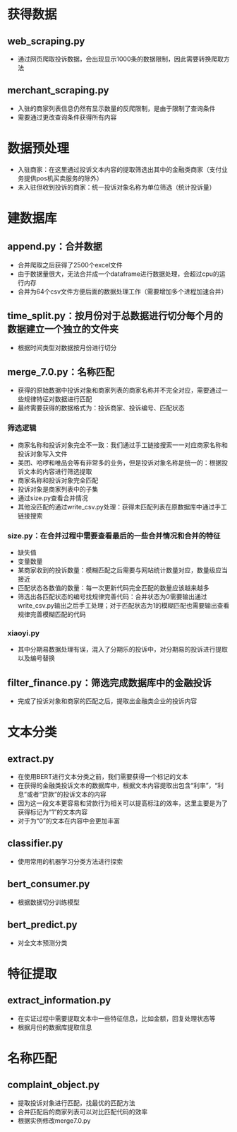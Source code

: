 # 获得数据
## web_scraping.py
* 通过网页爬取投诉数据，会出现显示1000条的数据限制，因此需要转换爬取方法
## merchant_scraping.py
* 入驻的商家列表信息仍然有显示数量的反爬限制，是由于限制了查询条件
* 需要通过更改查询条件获得所有内容

# 数据预处理
* 入驻商家：在这里通过投诉文本内容的提取筛选出其中的金融类商家（支付业务提供pos机买卖服务的除外）
* 未入驻但收到投诉的商家：统一投诉对象名称为单位筛选（统计投诉量）

# 建数据库
## append.py：合并数据
* 合并爬取之后获得了2500个excel文件
* 由于数据量很大，无法合并成一个dataframe进行数据处理，会超过cpu的运行内存
* 合并为64个csv文件方便后面的数据处理工作（需要增加多个进程加速合并）

## time_split.py：按月份对于总数据进行切分每个月的数据建立一个独立的文件夹
* 根据时间类型对数据按月份进行切分

## merge_7.0.py：名称匹配
* 获得的原始数据中投诉对象和商家列表的商家名称并不完全对应，需要通过一些规律特征对数据进行匹配
* 最终需要获得的数据格式为：投诉商家、投诉编号、匹配状态

### 筛选逻辑
* 商家名称和投诉对象完全不一致：我们通过手工链接搜索一一对应商家名称和投诉对象写入文件
* 美团、哈啰和唯品会等有非常多的业务，但是投诉对象名称是统一的：根据投诉文本的内容进行筛选提取
* 商家名称和投诉对象完全匹配
* 投诉对象是商家列表中的子集
* 通过size.py查看合并情况
* 其他没匹配的通过write_csv.py处理：获得未匹配列表在原数据库中通过手工链接搜索

### size.py：在合并过程中需要查看最后的一些合并情况和合并的特征
* 缺失值
* 变量数量
* 某商家收到的投诉数量：模糊匹配之后需要与网站统计数量对应，数量级应当接近
* 匹配状态各数值的数量：每一次更新代码完全匹配的数量应该越来越多
* 筛选出各匹配状态的编号找规律完善代码：合并状态为0需要输出通过write_csv.py输出之后手工处理；对于匹配状态为1的模糊匹配也需要输出查看规律完善模糊匹配的代码

### xiaoyi.py
* 其中分期易数据处理有误，混入了分期乐的投诉中，对分期易的投诉进行提取以及编号替换

## filter_finance.py：筛选完成数据库中的金融投诉
* 完成了投诉对象和商家的匹配之后，提取出金融类企业的投诉内容

# 文本分类
## extract.py
* 在使用BERT进行文本分类之前，我们需要获得一个标记的文本
* 在获得的金融类投诉文本的数据库中，根据文本内容提取出包含“利率”，“利息”或者“贷款”的投诉文本的内容
* 因为这一段文本更容易和贷款行为相关可以提高标注的效率，这里主要是为了获得标记为“1”的文本内容
* 对于为“0”的文本在内容中会更加丰富

## classifier.py
* 使用常用的机器学习分类方法进行探索

## bert_consumer.py
* 根据数据切分训练模型

## bert_predict.py
* 对全文本预测分类

# 特征提取
## extract_information.py
* 在实证过程中需要提取文本中一些特征信息，比如金额，回复处理状态等
* 根据月份的数据库提取信息

# 名称匹配
## complaint_object.py
* 提取投诉对象进行匹配，找最优的匹配方法
* 合并匹配后的商家列表可以对比匹配代码的效率
* 根据实例修改merge7.0.py




